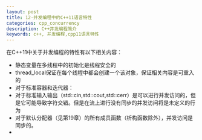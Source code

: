 ```yaml
---
layout: post
title: 12-并发编程中的C++11语言特性
categories: cpp_concurrency
description: C++并发编程简介
keywords: c++, 并发编程,cpp11语言特性
---
```



在C++11中关于并发编程的特性有以下相关内容：

- 静态变量在多线程中的初始化是线程安全的
- thread_local保证在每个线程中都会创建一个该对象，保证相关内容是可重入的
- 对于标准容器和迭代器：
- 对于标准输入输出（std::cin,std::cout,std::cerr）是可以进行并发访问的，但是它可能导致字符交错。但是在流上进行没有同步的并发访问将是未定义的行为
- 对于默认分配器（见第19章）的所有成员函数（析构函数除外），并发访问是同步的。
- 